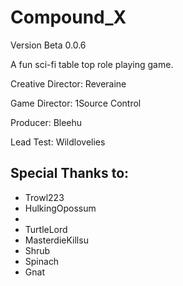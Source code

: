 # Compound_X

Version Beta 0.0.6

A fun sci-fi table top role playing game.

Creative Director: Reveraine

Game Director: 1Source Control

Producer: Bleehu 

Lead Test: Wildlovelies

## Special Thanks to: 

* Trowl223
* HulkingOpossum
* 
* TurtleLord 
* MasterdieKillsu 
* Shrub 
* Spinach 
* Gnat
